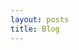 ```yaml
---
layout: posts
title: Blog
---
```


<!-- {% for post in site.posts %}
<div class="post-preview">
  <a href="{{ post.url | relative_url }}">
    <h2 class="post-title">{{ post.title }}</h2>
    {% if post.subtitle %}
    <h3 class="post-subtitle">{{ post.subtitle }}</h3>
    {% endif %}
  </a>
  <p class="post-meta">
    Posted on {{ post.date | date: "%B %d, %Y" }}
  </p>
  <div class="post-entry-container">
    <div class="post-entry">
      {{ post.excerpt | strip_html | truncatewords: 30 }}
      <a href="{{ post.url | relative_url }}" class="post-read-more">[Read More]</a>
    </div>
  </div>
</div>
<div class="post-preview-divider"></div>
{% endfor %} -->
